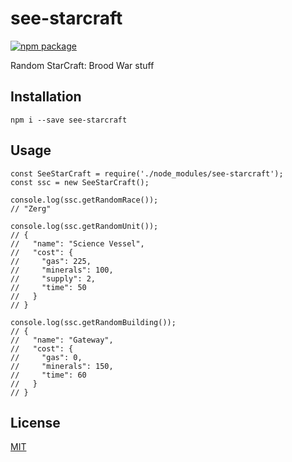 # see-starcraft

[![npm package](https://nodei.co/npm/see-starcraft.png?downloads=true&downloadRank=true&stars=true)](https://nodei.co/npm/see-starcraft/)

Random StarCraft: Brood War stuff

## Installation

```
npm i --save see-starcraft
```

## Usage

```
const SeeStarCraft = require('./node_modules/see-starcraft');
const ssc = new SeeStarCraft();

console.log(ssc.getRandomRace());
// "Zerg"

console.log(ssc.getRandomUnit());
// {
//   "name": "Science Vessel",
//   "cost": {
//     "gas": 225,
//     "minerals": 100,
//     "supply": 2,
//     "time": 50
//   }
// }

console.log(ssc.getRandomBuilding());
// {
//   "name": "Gateway",
//   "cost": {
//     "gas": 0,
//     "minerals": 150,
//     "time": 60
//   }
// }
```

## License

[MIT](/LICENSE)
